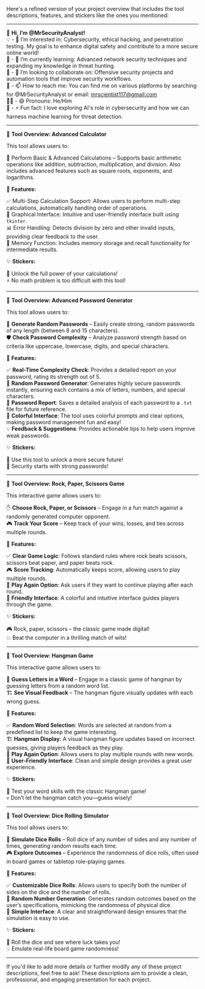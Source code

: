 Here's a refined version of your project overview that includes the tool descriptions, features, and stickers like the ones you mentioned:

---

👋 **Hi, I’m @MrSecurityAnalyst!**  
💡 - 👀 I’m interested in: Cybersecurity, ethical hacking, and penetration testing. My goal is to enhance digital safety and contribute to a more secure online world!  
🚀 - 🌱 I’m currently learning: Advanced network security techniques and expanding my knowledge in threat hunting.  
🤝 - 💞️ I’m looking to collaborate on: Offensive security projects and automation tools that improve security workflows.  
📧 - 📫 How to reach me: You can find me on various platforms by searching for @MrSecurityAnalyst or email: mrscientist117@gmail.com  
🏳️‍🌈 - 😄 Pronouns: He/Him  
🤖 - ⚡ Fun fact: I love exploring AI's role in cybersecurity and how we can harness machine learning for threat detection.

---

🔧 **Tool Overview: Advanced Calculator**

This tool allows users to:

🔢 Perform Basic & Advanced Calculations – Supports basic arithmetic operations like addition, subtraction, multiplication, and division. Also includes advanced features such as square roots, exponents, and logarithms.

📄 **Features:**

✅ Multi-Step Calculation Support: Allows users to perform multi-step calculations, automatically handling order of operations.  
🎨 Graphical Interface: Intuitive and user-friendly interface built using `tkinter`.  
📊 Error Handling: Detects division by zero and other invalid inputs, providing clear feedback to the user.  
🔄 Memory Function: Includes memory storage and recall functionality for intermediate results.  

✨ **Stickers:**

🔢 Unlock the full power of your calculations!  
⚡ No math problem is too difficult with this tool!

---

🔧 **Tool Overview: Advanced Password Generator**

This tool allows users to:

🔑 **Generate Random Passwords** – Easily create strong, random passwords of any length (between 8 and 15 characters).  
🛡️ **Check Password Complexity** – Analyze password strength based on criteria like uppercase, lowercase, digits, and special characters.

📄 **Features:**

✅ **Real-Time Complexity Check**: Provides a detailed report on your password, rating its strength out of 5.  
🎲 **Random Password Generator**: Generates highly secure passwords instantly, ensuring each contains a mix of letters, numbers, and special characters.  
📝 **Password Report**: Saves a detailed analysis of each password to a `.txt` file for future reference.  
🎨 **Colorful Interface**: The tool uses colorful prompts and clear options, making password management fun and easy!  
💡 **Feedback & Suggestions**: Provides actionable tips to help users improve weak passwords.

✨ **Stickers:**

🔑 Use this tool to unlock a more secure future!  
🔐 Security starts with strong passwords!

---

🔧 **Tool Overview: Rock, Paper, Scissors Game**

This interactive game allows users to:

✋ **Choose Rock, Paper, or Scissors** – Engage in a fun match against a randomly generated computer opponent.  
🎮 **Track Your Score** – Keep track of your wins, losses, and ties across multiple rounds.

📄 **Features:**

✅ **Clear Game Logic**: Follows standard rules where rock beats scissors, scissors beat paper, and paper beats rock.  
🎮 **Score Tracking**: Automatically keeps score, allowing users to play multiple rounds.  
🔄 **Play Again Option**: Ask users if they want to continue playing after each round.  
🎨 **Friendly Interface**: A colorful and intuitive interface guides players through the game.

✨ **Stickers:**

🎮 Rock, paper, scissors – the classic game made digital!  
💥 Beat the computer in a thrilling match of wits!

---

🔧 **Tool Overview: Hangman Game**

This interactive game allows users to:

📝 **Guess Letters in a Word** – Engage in a classic game of hangman by guessing letters from a random word list.  
🏗️ **See Visual Feedback** – The hangman figure visually updates with each wrong guess.

📄 **Features:**

✅ **Random Word Selection**: Words are selected at random from a predefined list to keep the game interesting.  
🏗️ **Hangman Display**: A visual hangman figure updates based on incorrect guesses, giving players feedback as they play.  
🔄 **Play Again Option**: Allows users to play multiple rounds with new words.  
🎨 **User-Friendly Interface**: Clean and simple design provides a great user experience.

✨ **Stickers:**

📝 Test your word skills with the classic Hangman game!  
💀 Don’t let the hangman catch you—guess wisely!

---

🔧 **Tool Overview: Dice Rolling Simulator**

This tool allows users to:

🎲 **Simulate Dice Rolls** – Roll dice of any number of sides and any number of times, generating random results each time.  
🎮 **Explore Outcomes** – Experience the randomness of dice rolls, often used in board games or tabletop role-playing games.

📄 **Features:**

✅ **Customizable Dice Rolls**: Allows users to specify both the number of sides on the dice and the number of rolls.  
🔄 **Random Number Generation**: Generates random outcomes based on the user’s specifications, mimicking the randomness of physical dice.  
🎨 **Simple Interface**: A clear and straightforward design ensures that the simulation is easy to use.

✨ **Stickers:**

🎲 Roll the dice and see where luck takes you!  
💡 Emulate real-life board game randomness!

---

If you'd like to add more details or further modify any of these project descriptions, feel free to ask! These descriptions aim to provide a clean, professional, and engaging presentation for each project.
